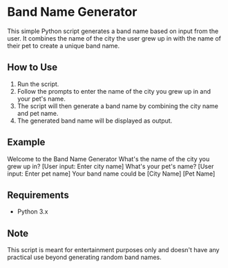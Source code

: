 # Band Name Generator

This simple Python script generates a band name based on input from the user. It combines the name of the city the user grew up in with the name of their pet to create a unique band name.

## How to Use

1. Run the script.
2. Follow the prompts to enter the name of the city you grew up in and your pet's name.
3. The script will then generate a band name by combining the city name and pet name.
4. The generated band name will be displayed as output.

## Example

Welcome to the Band Name Generator
What's the name of the city you grew up in?
[User input: Enter city name]
What's your pet's name?
[User input: Enter pet name]
Your band name could be [City Name] [Pet Name]




## Requirements

- Python 3.x

## Note

This script is meant for entertainment purposes only and doesn't have any practical use beyond generating random band names.
